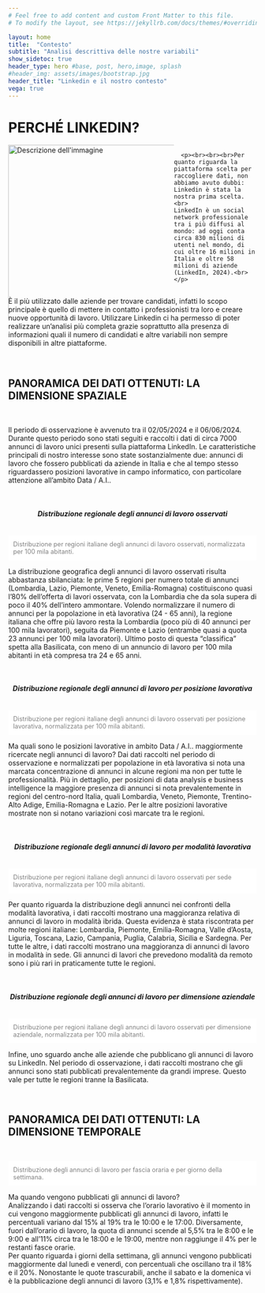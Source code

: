 ```yaml
---
# Feel free to add content and custom Front Matter to this file.
# To modify the layout, see https://jekyllrb.com/docs/themes/#overriding-theme-defaults

layout: home
title:  "Contesto"
subtitle: "Analisi descrittiva delle nostre variabili"
show_sidetoc: true
header_type: hero #base, post, hero,image, splash
#header_img: assets/images/bootstrap.jpg
header_title: "Linkedin e il nostro contesto"
vega: true
---
```



# PERCHÉ LINKEDIN?

<div style="display: flex;">
  <div style="flex: 100%;">
    <img src="{{site.baseurl}}/assets/images/output.png" alt="Descrizione dell'immagine" style="width:120%;" class="myImage">
  </div>
  <div style="flex: 50%;">

      <p><br><br><br>Per quanto riguarda la piattaforma scelta per raccogliere dati, non abbiamo avuto dubbi: Linkedin è stata la nostra prima scelta.<br>
    LinkedIn è un social network professionale tra i più diffusi al mondo: ad oggi conta circa 830 milioni di utenti nel mondo, di cui oltre 16 milioni in Italia e oltre 58 milioni di aziende (LinkedIn, 2024).<br></p>

  </div>
</div>

  <p>È il più utilizzato dalle aziende per trovare candidati, infatti lo scopo principale è quello di mettere in contatto i professionisti tra loro e creare nuove opportunità di lavoro. Utilizzare Linkedin ci ha permesso di poter realizzare un’analisi più completa grazie soprattutto alla presenza di informazioni quali il numero di candidati e altre variabili non sempre disponibili in altre piattaforme.
</p>

<br>
<h2>PANORAMICA DEI DATI OTTENUTI: LA DIMENSIONE SPAZIALE</h2>
<br>

<p>
Il periodo di osservazione è avvenuto tra il 02/05/2024 e il 06/06/2024. Durante questo periodo sono stati seguiti e raccolti i dati di circa 7000 annunci di lavoro unici presenti sulla piattaforma LinkedIn. 
Le caratteristiche principali di nostro interesse sono state sostanzialmente due: annunci di lavoro che fossero pubblicati da aziende in Italia e che al tempo stesso riguardassero posizioni lavorative in campo informatico, con particolare attenzione all’ambito Data / A.I..</p>
<br>
<center><h5>Distribuzione regionale degli annunci di lavoro osservati</h5></center>
<div style="display: flex; justify-content: center; align-items: center; flex-direction: column;">
<vegachart schema-url="{{site.baseurl}}/assets/charts/Jacopo1_DistTotLavori_monochrome_NoContainer.json" style="width: 100%"></vegachart>
</div>
<p style="font-size: 0.9em; background-color: white; color: grey; padding: 10px;">Distribuzione per regioni italiane degli annunci di lavoro osservati, normalizzata per 100 mila abitanti.</p>
<div class="justified">

<p>
La distribuzione geografica degli annunci di lavoro osservati risulta abbastanza sbilanciata: le prime 5 regioni per numero totale di annunci (Lombardia, Lazio, Piemonte, Veneto, Emilia-Romagna) costituiscono quasi l’80% dell’offerta di lavori osservata, con la Lombardia che da sola supera di poco il 40% dell’intero ammontare. Volendo normalizzare il numero di annunci per la popolazione in età lavorativa (24 - 65 anni), la regione italiana che offre più lavoro resta la Lombardia (poco più di 40 annunci per 100 mila lavoratori), seguita da Piemonte e Lazio (entrambe quasi a quota 23 annunci per 100 mila lavoratori). Ultimo posto di questa “classifica” spetta alla Basilicata, con meno di un annuncio di lavoro per 100 mila abitanti in età compresa tra 24 e 65 anni.</p> </div>
<br>
<center><h5>Distribuzione regionale degli annunci di lavoro per posizione lavorativa</h5></center>
<div style="display: flex; justify-content: center; align-items: center; flex-direction: column;">
  <div style="width: 120%; margin-left: -10%;">
<vegachart schema-url="{{site.baseurl}}/assets/charts/Jacopo2_DistTipoLavori_monochrome_NoContainer.json" style="width: 100%"></vegachart>
</div>
</div>
<p style="font-size: 0.9em; background-color: white; color: grey; padding: 10px;">Distribuzione per regioni italiane degli annunci di lavoro osservati per posizione lavorativa, normalizzata per 100 mila abitanti.</p>

<p>
Ma quali sono le posizioni lavorative in ambito Data / A.I.. maggiormente ricercate negli annunci di lavoro? Dai dati raccolti nel periodo di osservazione e normalizzati per popolazione in età lavorativa si nota una marcata concentrazione di annunci in alcune regioni ma non per tutte le professionalità.
Più in dettaglio, per posizioni di data analysis e business intelligence la maggiore presenza di annunci si nota prevalentemente in regioni del centro-nord Italia, quali Lombardia, Veneto, Piemonte, Trentino-Alto Adige, Emilia-Romagna e Lazio.
Per le altre posizioni lavorative mostrate non si notano variazioni così marcate tra le regioni.
</p>
<br>
<center><h5>Distribuzione regionale degli annunci di lavoro per modalità lavorativa</h5></center>
<div style="display: flex; justify-content: center; align-items: center; ">
  <div style="width: 120%; margin-left: -15%;">
<vegachart schema-url="{{site.baseurl}}/assets/charts/Jacopo3_DistTipoSede_monochrome_NoContainer.json" style="width: 100%"></vegachart>
</div>
</div>
<p style="font-size: 0.9em; background-color: white; color: grey; padding: 10px;">Distribuzione per regioni italiane degli annunci di lavoro osservati per sede lavorativa, normalizzata per 100 mila abitanti.</p>

<p>
Per quanto riguarda la distribuzione degli annunci nei confronti della modalità lavorativa, i dati raccolti mostrano una maggioranza relativa di annunci di lavoro in modalità ibrida. Questa evidenza è stata riscontrata per molte regioni italiane: Lombardia, Piemonte, Emilia-Romagna, Valle d’Aosta, Liguria, Toscana, Lazio, Campania, Puglia, Calabria, Sicilia e Sardegna.
Per tutte le altre, i dati raccolti mostrano una maggioranza di annunci di lavoro in modalità in sede. Gli annunci di lavori che prevedono modalità da remoto sono i più rari in praticamente tutte le regioni.
</p>
<br>
<center><h5>Distribuzione regionale degli annunci di lavoro per dimensione aziendale</h5></center>
<div style="display: flex; justify-content: center; align-items: center; ">
<vegachart schema-url="{{site.baseurl}}/assets/charts/Jacopo4_DistDimAzienda_monochrome_NoContainer.json" style="width: 100%"></vegachart>
</div>
<p style="font-size: 0.9em; background-color: white; color: grey; padding: 10px;">Distribuzione per regioni italiane degli annunci di lavoro osservati per dimensione aziendale, normalizzata per 100 mila abitanti.</p>

<p>
Infine, uno sguardo anche alle aziende che pubblicano gli annunci di lavoro su LinkedIn. Nel periodo di osservazione, i dati raccolti mostrano che gli annunci sono stati pubblicati prevalentemente da grandi imprese. Questo vale per tutte le regioni tranne la Basilicata.
</p>
<br>

<h2>PANORAMICA DEI DATI OTTENUTI: LA DIMENSIONE TEMPORALE</h2>
<br>
<div style="display: flex; justify-content: center; align-items: center;">
    <vegachart schema-url="{{site.baseurl}}/assets/charts/Dona_combined_chart_ore_giorno.json" style="width: 100%"></vegachart>
</div>
<p style="font-size: 0.9em; background-color: white; color: grey; padding: 10px;">Distribuzione degli annunci di lavoro per fascia oraria e per giorno della settimana.</p>
<p>
Ma quando vengono pubblicati gli annunci di lavoro? <br>
Analizzando i dati raccolti si osserva che l’orario lavorativo è il momento in cui vengono maggiormente pubblicati gli annunci di lavoro, infatti le percentuali variano dal 15% al 19% tra le 10:00 e le 17:00. Diversamente, fuori dall’orario di lavoro, la quota di annunci scende al 5,5% tra le 8:00 e le 9:00 e all’11% circa tra le 18:00 e le 19:00,  mentre non raggiunge il 4% per le restanti fasce orarie.<br>
Per quanto riguarda i giorni della settimana, gli annunci vengono pubblicati maggiormente dal lunedì e venerdì, con percentuali che oscillano tra il 18% e il 20%. 
Nonostante le quote trascurabili, anche il sabato e la domenica vi è la pubblicazione degli annunci di lavoro (3,1% e 1,8% rispettivamente). 

</p>